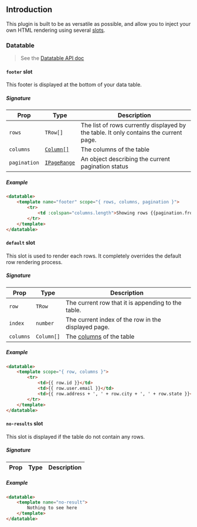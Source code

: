 ## Introduction

This plugin is built to be as versatile as possible, and allow you to inject your own HTML rendering using several [slots](https://vuejs.org/v2/guide/components-slots.html).

### Datatable

> See the [Datatable API doc](../../classes/vuedatatable.html)

#### `footer` slot

This footer is displayed at the bottom of your data table.

##### Signature

| Prop | Type   | Description |
|------|--------|-------------|
| `rows` | `TRow[]` | The list of rows currently displayed by the table. It only contains the current page. |
| `columns` | [`Column[]`](../../classes/column.html) | The columns of the table |
| `pagination` | [`IPageRange`](../../interfaces/ipagerange.html) | An object describing the current pagination status |

##### Example

```html
<datatable>
    <template name="footer" scope="{ rows, columns, pagination }">
        <tr>
            <td :colspan="columns.length">Showing rows {{pagination.from}} to {{pagination.to}} of {{pagination.of}} items.</td>
        </tr>
    </template>
</datatable>
```

#### `default` slot

This slot is used to render each rows. It completely overrides the default row rendering process.

##### Signature

| Prop | Type   | Description |
|------|--------|-------------|
| `row` | `TRow` | The current row that it is appending to the table. |
| `index` | `number` | The current index of the row in the displayed page. |
| `columns` | `Column[]` | The [columns](../../classes/column.html) of the table |

##### Example

```html
<datatable>
    <template scope="{ row, columns }">
        <tr>
            <td>{{ row.id }}</td>
            <td>{{ row.user.email }}</td>
            <td>{{ row.address + ', ' + row.city + ', ' + row.state }}</td>
        </tr>
    </template>
</datatable>
```

#### `no-results` slot

This slot is displayed if the table do not contain any rows.

##### Signature

| Prop | Type   | Description |
|------|--------|-------------|

##### Example

```html
<datatable>
    <template name="no-result">
        Nothing to see here
    </template>
</datatable>
```

